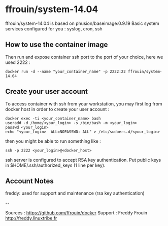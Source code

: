 # ffrouin/system-14.04

ffrouin/system-14.04 is based on phusion/baseimage:0.9.19
Basic system services configured for you : syslog, cron, ssh

## How to use the container image

Then run and expose container ssh port to the port of your choice, here we used 2222 :

	docker run -d --name "your_container_name" -p 2222:22 ffrouin/system-14.04

## Create your user account

To access container with ssh from your workstation, you may first log from docker host in order to create your user account :

	docker exec -ti <your_container_name> bash
	useradd -d /home/<your_login> -s /bin/bash -m <your_login>
	passwd <your_login>
	echo "<your_login>	ALL=NOPASSWD: ALL" > /etc/sudoers.d/<your_login>

then you might be able to run something like :

	ssh -p 2222 <your_login>@<docker_host>

ssh server is configured to accept RSA key authentication. Put public keys in $HOME/.ssh/authorized_keys (1 line per key).

## Account Notes

freddy: used for support and maintenance (rsa key authentication)

--

Sources : https://github.com/ffrouin/docker
Support : Freddy Frouin http://freddy.linuxtribe.fr
